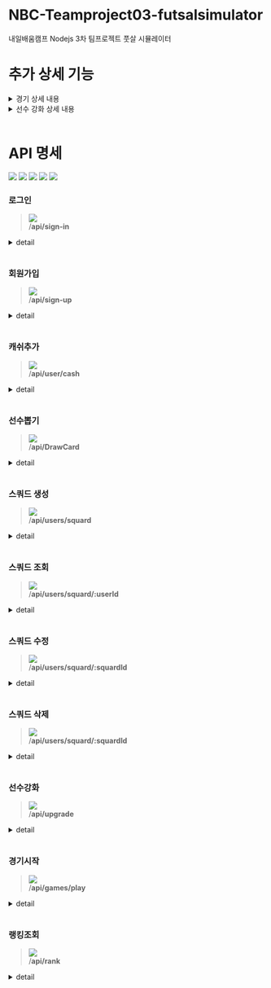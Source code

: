 # NBC-Teamproject03-futsalsimulator
내일배움캠프 Nodejs 3차 팀프로젝트 풋살 시뮬레이터



# 추가 상세 기능
<details markdown="1">
	<summary>경기 상세 내용</summary>
		경기 진행시, 각 팀의 스쿼드의 정보를 파악합니다.
</details>
<details markdown="1">
	<summary>선수 강화 상세 내용</summary>
		1. 필요한 Data<br>
		1.1 upgradePlayerName		: 사용자는 일반적으로 선수 이름만 알기 때문에 필요<br>		
							>>이름으로 data를 찾음<br>
		1.2 upgradePlayerId		: 동명이인인 선수가 있을 수 있고 각각의 선수 id가 다르기 때문에 필요<br>
							>>id로 정확한 data를 찾음<br>
		1.3 sacrificePlayerName		: upgradePlayerName 과 같음<br>
		1.4 sacrificePlayerId		: upgradePlayerId 와 같음<br>
	<br>
		2. 필요 조건<br>
		2.1 upgradePlayer Level = sacrificePlayer Level +1<br>
			:강화하려는 Player Level이 제물 Player Level 보다 무조건 1만 높아야 한다.<br>
		2.2 sacrificePlayer count -= 1<br>
			:강화할 때마다 제물 Player가 한개씩 소모된다.<br>
	<br>
		3. 강화 확률<br>
		1 Level ➺ 2 Level : 50%<br>
		2 Level ➺ 3 Level : 33.3%<br>
		3 Level ➺ 4 Level : 25%<br>
	<br>
		4.메커니즘<br>
		1. upgradePlayerName 로 PlayerPool에 있는 data를 찾는다<br>
   		>	동명이인이 있는 경우 upgradePlayerId를 통해서 data를 찾는다.<br>
		2. sacrificePlayerName 로 PlayerPool에 있는 data를 찾는다<br>
   		>	동명이인이 있는 경우 sacrificePlayerId 통해서 data를 찾는다.<br>
		3. 필요조건 2.1이 알맞는지 확인한다.<br>
	<br>
		4. 강화 시도<br>
	<br>
		5. 성공 시<br>
   		>	upgradePlayer 의 Level 이 +1만큼 오른다.<br>
   		>	sacrificePlayer 가 사라진다.<br>
   		실패 시<br>
   		>	sacrificePlayer 가 사라진다.<br>
</details>
<br>

# API 명세
 
![](https://img.shields.io/static/v1?label=&message=GET&color=blue)
![](https://img.shields.io/static/v1?label=&message=POST&color=brightgreen)
![](https://img.shields.io/static/v1?label=&message=PUT&color=orange)
![](https://img.shields.io/static/v1?label=&message=PATCH&color=yellow)
![](https://img.shields.io/static/v1?label=&message=DELETE&color=red)

### 로그인
 
> ![](https://img.shields.io/static/v1?label=&message=POST&color=brightgreen) <br>
> /**api/sign-in**

<details markdown="1">
<summary>detail</summary>
 
#### Parameters
 
##### Body

| name | type | description | required |
| :---: | :---: | :---: | :---: |
| accountName | string | 로그인 할 사용자의 아이디 | **Required** |
| password | string | 로그인 할 사용자의 비밀번호 | **Required** |

#### Response
 
  <details markdown="1">
  <summary>200 Ok : 성공적으로 로그인 된 경우</summary>
  
  ```
  {
    "message": "user님 환영합니다",
    "cash": 현재 캐쉬,
    "createdAt": "현재 날짜",
    "token": "token 정보"
  }
  ```
  </details>
  <details markdown="1">
  <summary>401 Unauthorized : 아이디, 비밀번호가 틀릴 때</summary>
   
  ```
  {
    "message": "인증 실패",
  }
  ```

  </details>
  
</details>
<br>


### 회원가입
 
> ![](https://img.shields.io/static/v1?label=&message=POST&color=brightgreen) <br>
> /**api/sign-up**

<details markdown="1">
<summary>detail</summary>
 
#### Parameters
 
##### Body

| name | type | description | required |
| :---: | :---: | :---: | :---: |
| accountName | string | 회원가입 할 사용자의 아이디 | **Required** |
| password | string | 회원가입 할 사용자의 비밀번호 | **Required** |

#### Response
 
  <details markdown="1">
  <summary>201 Created : 성공적으로 회원가입 된 경우</summary>
  
  ```
  {
    "message": "user님 환영합니다",
    "cash": 현재 캐쉬,
    "createdAt": "현재 날짜",
    "token": "token 정보"
  }
  ```
  </details>
  <details markdown="1">
  <summary>400 Bad Request : 아이디를 영소문자나 숫자로 입력하지 않은 경우</summary>
   
  ```
  {
    "message": "영소문자와 숫자로만 입력하세요",
  }
  ```

  </details>

  <details markdown="1">
  <summary>400 Bad Request : 비밀번호를 6자 이상으로 입력하지 않은 경우</summary>
   
  ```
  {
    "message": "6자 이상으로 입력하세요",
  }
  ```

  </details>
  
</details>
<br>

### 캐쉬추가
 
> ![](https://img.shields.io/static/v1?label=&message=PATCH&color=yellow) <br>
> /**api/user/cash**

<details markdown="1">
<summary>detail</summary>
 
#### Parameters
 
##### Body

| name | type | description | required |
| :---: | :---: | :---: | :---: |
| deposit | int | 추가할 금액 | **Required** |

#### Response
 
  <details markdown="1">
  <summary>201 Created : 성공적으로 회원가입 된 경우</summary>
  
  ```
  {

  }
  ```

  </details>
  
</details>
<br>


### 선수뽑기
 
> ![](https://img.shields.io/static/v1?label=&message=POST&color=brightgreen) <br>
> /**api/DrawCard**

<details markdown="1">
<summary>detail</summary>
 
#### Parameters
 
##### Body

| name | type | description | required |
| :---: | :---: | :---: | :---: |
| nationality | string | 국가 | **Required** |

#### Response
 
  <details markdown="1">
  <summary>200 ok : 성공적으로 카드를 뽑음 </summary>
  
  ```
  {
	   "message": "R. Mason선수가 뽑혔습니다.",
	   "data": {
		   "id": 45,
		   "userId": 55,
		   "playerId": 20,
		   "createdAt": "2024-06-07T02:41:12.316Z",
		   "playerLevel": 1,
		   "playerName": "R. Mason",
		   "count": 1,
		   "sidelined": false,
		   "stamina": 100
	   },
	   "cash": 9000
  }
  ```

  </details>
  <details markdown="1">
  <summary>500 Internal Server Error : 올바르지 않은 국가를 입력한 경우</summary>
   
  ```
  {
    "message": "패키지 구매 중 에러가 발생했습니다.",
  }
  ```

  </details>
  
</details>
<br>


### 스쿼드 생성
 
> ![](https://img.shields.io/static/v1?label=&message=POST&color=brightgreen) <br>
> /**api/users/squard**

<details markdown="1">
<summary>detail</summary>
 
#### Parameters
 
##### Body

| name | type | description | required |
| :---: | :---: | :---: | :---: |
| playerPoolId | int | playerPoolId값 | **Required** |

#### Response
 
  <details markdown="1">
  <summary>200 ok : 성공적으로 스쿼드를 생성 </summary>
  
  ```
  {
	"squardId": 28
  }
  ```

  </details>
  <details markdown="1">
  <summary>500 Internal Server Error : 올바르지 않은 id를 입력한 경우</summary>
   
  ```
  {
    "message": "스쿼드 생성 중 오류가 발생했습니다.",
  }
  ```

  </details>
  
</details>
<br>


### 스쿼드 조회
> ![](https://img.shields.io/static/v1?label=&message=GET&color=blue) <br>
> /**api/users/squard/:userId**

<details markdown="1">
<summary>detail</summary>
 
#### Parameters
 
##### Body

| name | type | description | required |
| :---: | :---: | :---: | :---: |

#### Response
 
  <details markdown="1">
  <summary>200 ok : 성공적으로 스쿼드 조회 </summary>
  
  ```
  [
	{
		"id": 26,
		"userId": 55,
		"playerPoolId": 46,
		"playerPool": {
			"id": 46,
			"userId": 55,
			"playerId": 236,
			"createdAt": "2024-06-07T02:51:32.756Z",
			"playerLevel": 1,
			"playerName": "D. Rose",
			"count": 1,
			"sidelined": false,
			"stamina": 100
		}
	},...
  ]

  ```

  </details>
  <details markdown="1">
  <summary>500 Internal Server Error : 올바르지 않은 id를 입력한 경우</summary>
   
  ```
  {
    "message": "스쿼드를 조회할 수 없습니다.",
  }
  ```

  </details>
  
</details>
<br>


### 스쿼드 수정
 
> ![](https://img.shields.io/static/v1?label=&message=PUT&color=orange) <br>
> /**api/users/squard/:squardId**

<details markdown="1">
<summary>detail</summary>
 
#### Parameters
 
##### Body

| name | type | description | required |
| :---: | :---: | :---: | :---: |
| playerPoolId | int | 해당하는 playerPoolId | **Required** |

#### Response
 
  <details markdown="1">
  <summary>200 OK : 성공적으로 수정된 경우</summary>
  
  ```
  {
    "id": 26,
    "userId": 55,
    "playerPoolId": "50",
  }

  ```

  </details>
  
  <details markdown="1">
  <summary>400 Bad Request : 다른 유저가 사용중인 playerPoolId일 경우</summary>
   
  ```
  {
    "error": "이 playerPool은 이미 다른 Squard와 연결되어 있습니다.",
  }

  ```

  </details>
  
</details>
<br>


### 스쿼드 삭제
 
> ![](https://img.shields.io/static/v1?label=&message=DELETE&color=red) <br>
> /**api/users/squard/:squardId**

<details markdown="1">
<summary>detail</summary>
 
#### Parameters
 
##### Body

| name | type | description | required |
| :---: | :---: | :---: | :---: |
| playerPoolId | int | 해당하는 playerPoolId | **Required** |

#### Response
 
  <details markdown="1">
  <summary>204 No Content : 성공적으로 삭제된 경우</summary>
  
  ```
  {
  }

  ```

  </details>
  
  <details markdown="1">
  <summary>500 Internal Server Error : playerPoolId가 스쿼드에 없는 경우</summary>
   
  ```
  {
    "error": "스쿼드 삭제 중 오류가 발생했습니다.",
  }

  ```

  </details>
  
</details>
<br>


### 선수강화
 
> ![](https://img.shields.io/static/v1?label=&message=PATCH&color=yellow) <br>
> /**api/upgrade**

<details markdown="1">
<summary>detail</summary>
 
#### Parameters
 
##### Body

| name | type | description | required |
| :---: | :---: | :---: | :---: |
| upgradePlayerName | string | 강화할 선수 이름 | **Required** |
| upgradePlayerId | string | 강화할 선수의 id | **Required** |
| sacrificePlayerName | string | 강화 재료로 사용할 선수의 이름 | **Required** |
| sacrificePlayerId | string | 강화 재료로 사용할 선수의 id | **Required** |

#### Response
 
  <details markdown="1">
  <summary>200 Ok : 성공적으로 강화가 된 경우</summary>
  
  ```
  {
	"message": "F. Lampard선수의 강화가 성공했습니다."
  }

  ```
  </details>
  <details markdown="1">
  <summary>400 Bad Request : 올바른 입력 값이 아닌 경우</summary>
   
  ```
  {
	"message": "다음을 통해 강화하려는 선수와 재료로 쓰일 선수를 선택해주세요 \n            data: [{\"id\":45,\"userId\":55,\"playerId\":20,\"createdAt\":\"2024-06-07T02:41:12.316Z\",\"playerLevel\":1,\"playerName\":\"R. 	 
        Mason\",\"count\":1,\"sidelined\":false,\"stamina\":100},{\"id\":46,\"userId\":55,\"playerId\":236,\"createdAt\":\"2024-06-07T02:51:32.756Z\",\"playerLevel\":1,\"playerName\":\"D. Rose\",\"count\":1,\"sidelined\":false,\"stamina\":100}, 
        {\"id\":47,\"userId\":55,\"playerId\":481,\"createdAt\":\"2024-06-07T02:51:33.806Z\",\"playerLevel\":1,\"playerName\":\"J. Wilshere\",\"count\":1,\"sidelined\":false,\"stamina\":100},{\"id\":48,\"userId\":55,\"playerId\":738,\"createdAt\":\"2024-06- 
        07T02:51:35.364Z\",\"playerLevel\":1,\"playerName\":\"O. Hargreaves\",\"count\":1,\"sidelined\":false,\"stamina\":100},{\"id\":49,\"userId\":55,\"playerId\":13,\"createdAt\":\"2024-06-07T02:51:35.914Z\",\"playerLevel\":1,\"playerName\":\"F. 
        Lampard\",\"count\":1,\"sidelined\":false,\"stamina\":100},{\"id\":50,\"userId\":55,\"playerId\":111,\"createdAt\":\"2024-06-07T02:51:36.468Z\",\"playerLevel\":1,\"playerName\":\"A. Young\",\"count\":1,\"sidelined\":false,\"stamina\":100}]\n            level 1 
        단계 >>> 2단계 : 강화 확률= 100%    제물선수의 조건 : 1level 선수 1명\n            level 2 단계 >>> 3단계 : 강화 확률= 50%     제물선수의 조건 : 2level 선수 2명\n            level 3 단계 >>> 4단계 : 강화 확률= 25%     제물선수의 조건 : 3level 선수 3명\n            "
  }

  ```

  </details>
  
</details>
<br>


### 경기시작
 
> ![](https://img.shields.io/static/v1?label=&message=POST&color=brightgreen) <br>
> /**api/games/play**

<details markdown="1">
<summary>detail</summary>
 
#### Parameters
 
##### Body

| name | type | description | required |
| :---: | :---: | :---: | :---: |

#### Response
 
  <details markdown="1">
  <summary>201 Created : 성공적 경기가 된 경우</summary>
  
  ```
  {
    "message": "5 : 3로 승리!"
  }
  ```
  </details>
  <details markdown="1">
  <summary>404 Not Found : 사용자의 스쿼드에 선수가 3명 미만일 경우</summary>
   
  ```
  {
    "message": "사용자의 스쿼드가 올바르지 않습니다"
  }
  ```

  </details>

  <details markdown="1">
  <summary>400 Bad Request : 스쿼드에 stamina가 0이거나 sideline이 true인 선수가 있는 경우</summary>
   
  ```
  {
    "message": "스쿼드에 경기를 뛸 수 없는 선수가 있습니다",
  }
  ```

  </details>

  <details markdown="1">
  <summary>404 Not Found : 매칭 상대를 찾을 수 없는 경우</summary>
   
  ```
  {
    "message": "매칭 상대를 찾을 수 없습니다.",
  }
  ```

  </details>
  
</details>
<br>


### 랭킹조회
> ![](https://img.shields.io/static/v1?label=&message=GET&color=blue) <br>
> /**api/rank**

<details markdown="1">
<summary>detail</summary>
 
#### Parameters
 
##### Body

| name | type | description | required |
| :---: | :---: | :---: | :---: |

#### Response
 
  <details markdown="1">
  <summary>200 ok : 성공적으로 랭킹 조회 </summary>
  
  ```
  {
	"message": "랭킹이 조회되었습니다",
	"data": [
		{
			"userId": 47,
			"rank": 1,
			"mmr": 1150
		},...
  }

  ```

  </details>
  <details markdown="1">
  <summary>500 Internal Server Error : 랭킹을 조회하지 못한 경우</summary>
   
  ```
  {
    "message": "서버 오류",
  }
  ```

  </details>
  
</details>
<br>
